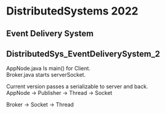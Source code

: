 # DistributedSystems  2022 
## Event Delivery System

## DistributedSys_EventDeliverySystem_2


AppNode.java Is main() for Client. <br>
Broker.java starts serverSocket. <br>

Current version passes a serializable to server and back. <br>
AppNode -> Publisher -> Thread -> Socket <br>

Broker -> Socket -> Thread <br>

